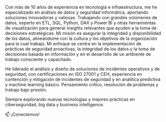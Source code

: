 Con más de 10 años de experiencia en tecnología e infraestructura, me he especializado en análisis de datos y seguridad informática, aportando soluciones innovadoras y valiosas.  Trabajando con grandes volúmenes de datos, experto en ETL, SQL, Python, DAX y Power BI y otras herramientas de visualización para generar insights relevantes que ayuden a la toma de decisiones estratégicas.  Mi misión es asegurar la integridad y disponibilidad de los datos, alineándome con la cultura y los objetivos de la organización para la cual trabajo.  Mi enfoque se centra en la implementación de prácticas de seguridad proactivas, la integridad de los datos y la toma de decisiones basada en información y en el desarrollo de un ambiente de trabajo consciente y capacitado.

He liderado el análisis y diseño de soluciones de incidentes operativos y de seguridad, con certificaciones en ISO 27001 y CEH, experiencia en contención y mitigación de incidentes de seguridad y en analítica predictiva y machine learning básico.  Pensamiento crítico, resolución de problemas y trabajo bajo presión.  

Siempre explorando nuevas tecnologías y mejores prácticas en ciberseguridad, big data y business intelligence.

📫 ¡Conectemos!
